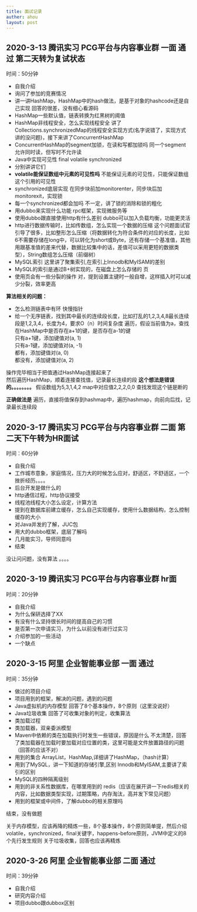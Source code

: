 ```yaml
---
title: 面试记录
auther: ahou
layout: post
---
```


## 2020-3-13 腾讯实习  PCG平台与内容事业群  一面 通过 第二天转为复试状态
时间：50分钟
- 自我介绍
- 询问了参加的竞赛情况
- 讲一讲HashMap，HashMap中的hash做法，是基于对象的hashcode还是自己实现
回答的很差，没有细心看源码
- HashMap一些默认值，链表转换为红黑树的阈值
- HashMap非线程安全，怎么实现线程安全
讲了Collections.synchronizedMap的线程安全实现方式(名字说错了，实现方式讲的没问题)，接下来讲了ConcurrentHashMap
- ConcurrentHashMap的segment加锁，在读和写都加锁吗
同一个segment允许同时读，但写时不允许读
- Java中实现可见性
final volatile synchronized
- 分别讲讲它们
- **volatile能保证数组中元素的可见性吗**
不能保证元素的可见性，只能保证数组这个引用的可见性
- synchronized底层实现
在同步块前加monitorenter，同步块后加monitorexit，实现锁
- 每一个synchronized都会加吗
不一定，讲了锁的消除和锁的粗化
- 用dubbo来实现什么功能
rpc框架，实现微服务等
- 使用dubbo跟直接使用http有什么差别
dubbo可以加入负载均衡，功能更灵活
- http进行数据传输时，比如传数组，怎么实现一个数据的压缩
这个问题面试官引导了很多，比如整形怎么压缩（将数据转化为符合条件的对应的长度，比如6不需要存储在long中，可以转化为short或Byte，还有存储一个基准值，其他用跟基准值的差来代替，数据比较集中的话，差值可以采用更短的数据类型），String数组怎么压缩（前缀树）
- MySQL索引
这里讲了聚集索引,在索引上Innodb和MyISAM的差别
- MySQL的索引是通过B+树实现的，在磁盘上怎么存储的
页
- 使用页会有一些分裂的操作
对，提到设置主键时一般自增，这样插入时可以减少分裂，效率更高


**算法相关的问题：**
- 怎么检测链表中有环
快慢指针
- 给一个无序链表，找到其中最长的连续段长度，比如打乱的1,2,3,4,8最长连续段是1,2,3,4，长度为4，要求O（n）时间复杂度
遍历，假设当前值为a，查找在HashMap中是否存在a+1的键，是否存在a-1的键  
只有a+1键，添加键值对(a, 1)  
只有a-1键，添加键值对(a, -1)  
都有，添加键值对(a, 0)  
都没有，添加键值对(a, 2)  

操作完毕相当于把值通过HashMap连接起来了  
然后遍历HashMap，顺着连接查找值，记录最长连续的段
**这个想法是错误的。。。。。。。。** 假设数组为5,3,1,4,2
map中对应值2,2,2,0,0  查找发现这个链是断的

**正确做法是**
遍历，直接将值保存到hashmap中，遍历hashmap，向前向后找，记录最长连续段


## 2020-3-17 腾讯实习  PCG平台与内容事业群  二面  第二天下午转为HR面试
时间：60分钟

- 自我介绍
- 工作城市意象，家庭情况，压力大的时候怎么应对，舒适区，不舒适区，一个挫折经历。。。。
- 后台开发是做什么的
- http通信过程，http协议接受
- 线程池线程大小怎么设定，计算方法
- 提到在数据库前建立缓存，怎么自己实现缓存，使用什么数据结构，怎么控制缓存的大小
- 对Java并发的了解，JUC包
- 用大的dubbo框架，底层了解吗
- 几月能实习，导师同意吗
- 结束

没让问问题，没有算法
。。。。

## 2020-3-19 腾讯实习  PCG平台与内容事业群  hr面
时间：20分钟
- 自我介绍
- 为什么保研选择了XX
- 有没有什么坚持很长时间的提高自己的习惯
- 是否第一次申请实习，为什么以前没有进行过实习
- 介绍参加的一些活动
- 一个缺点


## 2020-3-15 阿里 企业智能事业部 一面  通过
时间：35分钟

- 做过的项目介绍
- 项目用到的框架，解决的问题，遇到的问题
- Java虚拟机的内存模型
回答了8个基本操作，8个原则（这里没说好）
- Java垃圾收集
回答了可收集对象的判定，收集算法
- 类加载过程
- 类加载器，双亲委派模型
- Maven中依赖的类在加载执行时发生一些错误，原因是什么
不太清楚，回答了类加载器在加载时要加载对应位置的类，这里可能是文件放置路径的问题（回答的应该不对）
- 用到的集合
ArrayList，HashMap,详细讲了HashMap，（hash计算）
- 用到了MySQL，讲一下知道的存储引擎,区别
Innodb和MyISAM,主要讲了索引的区别
- MySQL的四种隔离级别
- 用到的非关系性数据库，在哪里用到的
redis（应该在展开讲一下redis相关的内容，比如数据类型实现，过期策略，内存淘汰，高并发下常见问题）
- 用到的框架或中间件，了解dubbo的相关原理吗

结束，没有做题  

关于内存模型，应该再降的精炼一些，8个基本操作，8个原则简单提，然后介绍volatile，synchronized，final关键字，happens-before原则，JVM中定义的8个先行发生规则
关于垃圾收集，回答也应该再精炼

## 2020-3-26 阿里 企业智能事业部 二面  通过
时间：39分钟

- 自我介绍
- 研究内容介绍
- 项目dubbo跟dubbox区别